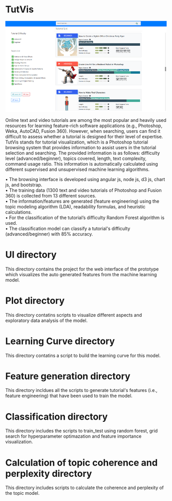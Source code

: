 # TutVis
![](UI/images/interface.PNG?raw=true)

Online text and video tutorials are among the most popular and heavily used resources for learning feature-rich software applications (e.g., Photoshop, Weka, AutoCAD, Fusion 360). However, when searching, users can find it difficult to assess whether a tutorial is designed for their level of expertise. TutVis stands for tutorial visualization, which is a Photoshop tutorial browsing system that provides information to assist users in the tutorial selection and searching. The provided information is as follows: difficulty level (advanced/beginner), topics covered, length, text complexity, command usage ratio. This information is automatically calculated using different supervised and unsupervised machine learning algorithms.

• The browsing interface is developed using angular js, node js, d3 js, chart js, and bootstrap.<br/>
• The training data (1300 text and video tutorials of Photoshop and Fusion 360) is collected from 13 different sources. <br>
• The information/features are generated (feature engineering) using the topic modeling algorithm (LDA), readability formulas, and heuristic calculations. <br/>
• For the classification of the tutorial’s difficulty Random Forest algorithm is used.<br/>
• The classification model can classify a tutorial's difficulty (advanced/beginner) with 85% accuracy.

# UI directory
This directory contains the project for the web interface of the prototype which visualizes the auto generated features from the machine learning model.

# Plot directory
This directory contatins scripts to visualize different aspects and exploratory data analysis of the model.

# Learning Curve directory
This directory contatins a script to build the learning curve for this model.

# Feature generation directory
This directory incldues all the scripts to generate tutorial's features (i.e., feature engineering) that have been used to train the model.

# Classification directory
This directory includes the scripts to train_test using random forest, grid search for hyperparameter optimazation and feature importance visualization.

# Calculation of topic coherence and perplexity directory
This directory includes scripts to calculate the coherence and perplexity of the topic model.
